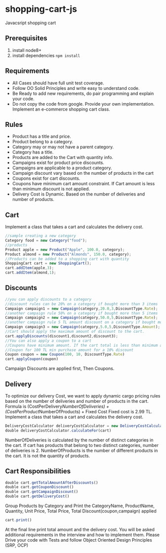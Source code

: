 # shopping-cart-js

Javacsript shopping cart

## Prerequisites

1. install node8+
1. install dependencies `npm install`

## Requirements

* All Cases should have full unit test coverage.
* Follow OO Solid Principles and write easy to understand code.
* Be Ready to add new requirements, do pair programming and explain your code.
* Do not copy the code from google. Provide your own implementation.
Implement an e-commerce shopping cart class.

## Rules

* Product has a title and price.
* Product belong to a category.
* Category may or may not have a parent category.
* Category has a title.
* Products are added to the Cart with quantity info.
* Campaigns exist for product price discounts.
* Campaigns are applicable to a product category.
* Campaign discount vary based on the number of products in the cart
* Coupons exist for cart discounts.
* Coupons have minimum cart amount constraint. If Cart amount is less than minimum discount is not applied.
* Delivery Cost is Dynamic. Based on the number of deliveries and number of products.

## Cart

Implement a class that takes a cart and calculates the delivery cost.

```javascript
//sample creating a new category
Category food = new Category("food");
//products
Product apple = new Product("Apple", 100.0, category);
Product almond = new Product("Almonds", 150.0, category);
//Products can be added to a shopping cart with quantity
ShoppingCart cart = new ShoppingCart();
cart.addItem(apple,3);
cart.addItem(almond,1);
```

## Discounts

```javascript
//you can apply discounts to a category
//discount rules can be 20% on a category if bought more than 3 items
Campaign campaign1 = new Campaign(category,20.0,3,DiscountType.Rate);
//another campaign rule 50% on a category if bought more than 5 items
Campaign campaign2 = new Campaign(category,50.0,5,DiscountType.Rate);
//another campaign rule 5 TL amount discount on a category if bought more than 5 items
Campaign campaign3 = new Campaign(category,5.0,5,DiscountType.Amount);
//Cart should apply the maximum amount of discount to the cart.
cart.applyDiscounts(discount1,discount2,discount3);
//You can also apply a coupon to a cart
//Coupons have minimum amount. If the cart total is less than minimum amount, coupon is not applicable
//Coupon for 100 TL min purchase amount for a 10% discount
Coupon coupon = new Coupon(100, 10, DiscountType.Rate)
cart.applyCoupon(coupon)
```

Campaign Discounts are applied first, Then Coupons.

## Delivery

To optimize our delivery Cost, we want to apply dynamic cargo pricing rules based on the
number of deliveries and number of products in the cart.
Formula is (CostPerDelivery*NumberOfDeliveries) + (CostPerProduct*NumberOfProducts) + Fixed Cost
Fixed cost is 2.99 TL.
Implement a class that takes a cart and calculates the delivery cost.

```javascript
DeliveryCostCalculator deliveryCostCalculator = new DeliveryCostCalculator(costPerDelivery,costPerProduct,fixedCost);
double deliveryCostCalculator.calculateFor(cart)
```

NumberOfDeliveries is calculated by the number of distinct categories in the cart.
If cart has products that belong to two distinct categories, number of deliveries is 2.
NumberOfProducts is the number of different products in the cart. It is not the quantity of products.

## Cart Responsibilities

```javascript
double cart.getTotalAmountAfterDiscounts()
double cart.getCouponDiscount()
double cart.getCampaignDiscount()
double cart.getDeliveryCost()
```

Group Products by Category and Print the CategoryName, ProductName, Quantity, Unit
Price, Total Price, Total Discount(coupon,campaign) applied

```javascript
cart.print()
```

At the final line print total amount and the delivery cost.
You will be asked additional requirements in the interview and how to implement them.
Please Drive your code with Tests and follow Object Oriented Design Principles (SRP, OCP)
